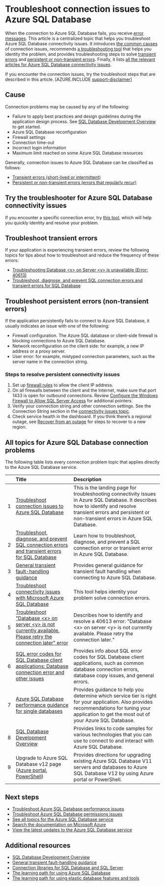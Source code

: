 <properties
	pageTitle="Troubleshoot common connection issues to Azure SQL Database"
	description="Steps to identify and resolve common connection errors for Azure SQL Database."
	services="sql-database"
	documentationCenter=""
	authors="dalechen"
	manager="felixwu"
	editor=""/>

<tags
	ms.service="sql-database"
	ms.workload="data-management"
	ms.tgt_pltfrm="na"
	ms.devlang="na"
	ms.topic="article"
	ms.date="08/31/2016"
	ms.author="daleche"/>

# Troubleshoot connection issues to Azure SQL Database

When the connection to Azure SQL Database fails, you receive [error messages](sql-database-develop-error-messages.md). This article is a centralized topic that helps you troubleshoot Azure SQL Database connectivity issues. It introduces [the common causes](#cause) of connection issues, recommends [a troubleshooting tool](#try-the-troubleshooter-for-azure-sql-database-connectivity-issues) that helps you identity the problem, and provides troubleshooting steps to solve [transient errors](#troubleshoot-transient-errors) and [persistent or non-transient errors](#troubleshoot-the-persistent-errors). Finally, it lists [all the relevant articles for Azure SQL Database connectivity issues](#all-topics-for-azure-sql-database-connection-problems).

If you encounter the connection issues, try the troubleshoot steps that are described in this article.
[AZURE.INCLUDE [support-disclaimer](../../includes/support-disclaimer.md)]

## Cause

Connection problems may be caused by any of the following:

- Failure to apply best practices and design guidelines during the application design process.  See [SQL Database Development Overview](sql-database-develop-overview.md) to get started.
- Azure SQL Database reconfiguration
- Firewall settings
- Connection time-out
- Incorrect login information
- Maximum limit reached on some Azure SQL Database resources

Generally, connection issues to Azure SQL Database can be classified as follows:

- [Transient errors (short-lived or intermittent)](#troubleshoot-transient-errors)
- [Persistent or non-transient errors (errors that regularly recur)](#troubleshoot-the-persistent-errors)

## Try the troubleshooter for Azure SQL Database connectivity issues

If you encounter a specific connection error, try [this tool](https://support.microsoft.com/help/10085/troubleshooting-connectivity-issues-with-microsoft-azure-sql-database), which will help you quickly identity and resolve your problem.

## Troubleshoot transient errors
If your application is experiencing transient errors, review the following topics for tips about how to troubleshoot and reduce the frequency of these errors:

- [Troubleshooting Database &lt;x&gt; on Server &lt;y&gt; is unavailable (Error: 40613)](sql-database-troubleshoot-connection.md)
- [Troubleshoot, diagnose, and prevent SQL connection errors and transient errors for SQL Database](sql-database-connectivity-issues.md)

<a id="troubleshoot-the-persistent-errors" name="troubleshoot-the-persistent-errors"></a>

## Troubleshoot persistent errors (non-transient errors)

If the application persistently fails to connect to Azure SQL Database, it usually indicates an issue with one of the following:

- Firewall configuration. The Azure SQL database or client-side firewall is blocking connections to Azure SQL Database.
- Network reconfiguration on the client side: for example, a new IP address or a proxy server.
- User error: for example, mistyped connection parameters, such as the server name in the connection string.

### Steps to resolve persistent connectivity issues

1.	Set up [firewall rules](sql-database-configure-firewall-settings.md) to allow the client IP address.
2.	On all firewalls between the client and the Internet, make sure that port 1433 is open for outbound connections. Review [Configure the Windows Firewall to Allow SQL Server Access](https://msdn.microsoft.com/library/cc646023.aspx) for additional pointers.
3.	Verify your connection string and other connection settings. See the Connection String section in the [connectivity issues topic](sql-database-connectivity-issues.md#connections-to-azure-sql-database).
4.	Check service health in the dashboard. If you think there’s a regional outage, see [Recover from an outage](sql-database-disaster-recovery.md) for steps to recover to a new region.

## All topics for Azure SQL Database connection problems

The following table lists every connection problem topic that applies directly to the Azure SQL Database service.


| &nbsp; | Title | Description |
| --: | :-- | :-- |
| 1 | [Troubleshoot connection issues to Azure SQL Database](sql-database-troubleshoot-common-connection-issues.md) | This is the landing page for troubleshooting connectivity issues in Azure SQL Database. It describes how to identify and resolve transient errors and persistent or non-transient errors in Azure SQL Database. |
| 2 | [Troubleshoot, diagnose, and prevent SQL connection errors and transient errors for SQL Database](sql-database-connectivity-issues.md) | Learn how to troubleshoot, diagnose, and prevent a SQL connection error or transient error in Azure SQL Database. |
| 3 | [General transient fault-handling guidance](best-practices-retry-general.md) | Provides general guidance for transient fault handling when connecting to Azure SQL Database. |
| 4 | [Troubleshoot connectivity issues with Microsoft Azure SQL Database](https://support.microsoft.com/help/10085/troubleshooting-connectivity-issues-with-microsoft-azure-sql-database) | This tool helps identity your problem solve connection errors. |
| 5 | [Troubleshoot "Database &lt;x&gt; on server &lt;y&gt; is not currently available. Please retry the connection later" error](sql-database-troubleshoot-connection.md) | Describes how to identify and resolve a 40613 error: "Database &lt;x&gt; on server &lt;y&gt; is not currently available. Please retry the connection later." |
| 6 | [SQL error codes for SQL Database client applications: Database connection error and other issues](sql-database-develop-error-messages.md) | Provides info about SQL error codes for SQL Database client applications, such as common database connection errors, database copy issues, and general errors. |
| 7 | [Azure SQL Database performance guidance for single databases](sql-database-performance-guidance.md) | Provides guidance to help you determine which service tier is right for your application. Also provides recommendations for tuning your application to get the most out of your Azure SQL Database. |
| 8 | [SQL Database Development Overview](sql-database-develop-overview.md) | Provides links to code samples for various technologies that you can use to connect to and interact with Azure SQL Database. |
| 9 | Upgrade to Azure SQL Database v12 page ([Azure portal](sql-database-upgrade-server-portal.md), [PowerShell](sql-database-upgrade-server-powershell.md)) | Provides directions for upgrading existing Azure SQL Database V11 servers and databases to Azure SQL Database V12 by using Azure portal or PowerShell. |


## Next steps

- [Troubleshoot Azure SQL Database performance issues](sql-database-troubleshoot-performance.md)
- [Troubleshoot Azure SQL Database permissions issues](sql-database-troubleshoot-permissions.md)
- [See all topics for the Azure SQL Database service](sql-database-index-all-articles.md)
- [Search the documentation on Microsoft Azure](http://azure.microsoft.com/search/documentation/)
- [View the latest updates to the Azure SQL Database service](http://azure.microsoft.com/updates/?service=sql-database)


## Additional resources

- [SQL Database Development Overview](sql-database-develop-overview.md)
- [General transient fault-handling guidance](../best-practices-retry-general.md)
- [Connection libraries for SQL Database and SQL Server](sql-database-libraries.md)
- [The learning path for using Azure SQL Database](https://azure.microsoft.com/documentation/learning-paths/sql-database-training-learn-sql-database)
- [The learning path for using elastic database features and tools](https://azure.microsoft.com/documentation/learning-paths/sql-database-elastic-scale) 
